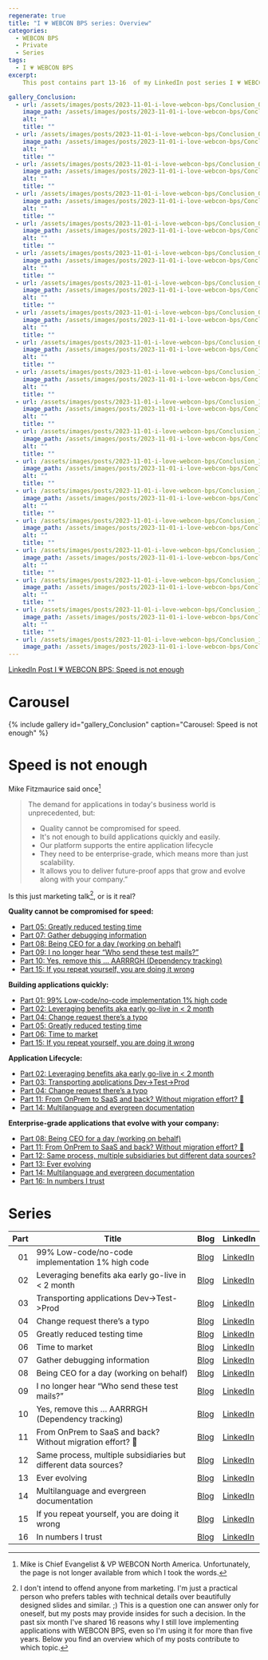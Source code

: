 ```yaml
---
regenerate: true
title: "I 💗 WEBCON BPS series: Overview"
categories:
  - WEBCON BPS
  - Private   
  - Series
tags:  
  - I 💗 WEBCON BPS
excerpt:
    This post contains part 13-16  of my LinkedIn post series I 💗 WEBCON BPS.

gallery_Conclusion:
  - url: /assets/images/posts/2023-11-01-i-love-webcon-bps/Conclusion_01.png
    image_path: /assets/images/posts/2023-11-01-i-love-webcon-bps/Conclusion_01_resized.png
    alt: ""
    title: ""
  - url: /assets/images/posts/2023-11-01-i-love-webcon-bps/Conclusion_02.png
    image_path: /assets/images/posts/2023-11-01-i-love-webcon-bps/Conclusion_02_resized.png
    alt: ""
    title: ""
  - url: /assets/images/posts/2023-11-01-i-love-webcon-bps/Conclusion_03.png
    image_path: /assets/images/posts/2023-11-01-i-love-webcon-bps/Conclusion_03_resized.png
    alt: ""
    title: ""
  - url: /assets/images/posts/2023-11-01-i-love-webcon-bps/Conclusion_04.png
    image_path: /assets/images/posts/2023-11-01-i-love-webcon-bps/Conclusion_04_resized.png
    alt: ""
    title: ""
  - url: /assets/images/posts/2023-11-01-i-love-webcon-bps/Conclusion_05.png
    image_path: /assets/images/posts/2023-11-01-i-love-webcon-bps/Conclusion_05_resized.png
    alt: ""
    title: ""
  - url: /assets/images/posts/2023-11-01-i-love-webcon-bps/Conclusion_06.png
    image_path: /assets/images/posts/2023-11-01-i-love-webcon-bps/Conclusion_06_resized.png
    alt: ""
    title: ""
  - url: /assets/images/posts/2023-11-01-i-love-webcon-bps/Conclusion_07.png
    image_path: /assets/images/posts/2023-11-01-i-love-webcon-bps/Conclusion_07_resized.png
    alt: ""
    title: ""
  - url: /assets/images/posts/2023-11-01-i-love-webcon-bps/Conclusion_08.png
    image_path: /assets/images/posts/2023-11-01-i-love-webcon-bps/Conclusion_08_resized.png
    alt: ""
    title: ""
  - url: /assets/images/posts/2023-11-01-i-love-webcon-bps/Conclusion_09.png
    image_path: /assets/images/posts/2023-11-01-i-love-webcon-bps/Conclusion_09_resized.png
    alt: ""
    title: ""
  - url: /assets/images/posts/2023-11-01-i-love-webcon-bps/Conclusion_10.png
    image_path: /assets/images/posts/2023-11-01-i-love-webcon-bps/Conclusion_10_resized.png
    alt: ""
    title: ""  
  - url: /assets/images/posts/2023-11-01-i-love-webcon-bps/Conclusion_11.png
    image_path: /assets/images/posts/2023-11-01-i-love-webcon-bps/Conclusion_11_resized.png
    alt: ""
    title: ""
  - url: /assets/images/posts/2023-11-01-i-love-webcon-bps/Conclusion_12.png
    image_path: /assets/images/posts/2023-11-01-i-love-webcon-bps/Conclusion_12_resized.png
    alt: ""
    title: ""
  - url: /assets/images/posts/2023-11-01-i-love-webcon-bps/Conclusion_13.png
    image_path: /assets/images/posts/2023-11-01-i-love-webcon-bps/Conclusion_13_resized.png
    alt: ""
    title: ""
  - url: /assets/images/posts/2023-11-01-i-love-webcon-bps/Conclusion_14.png
    image_path: /assets/images/posts/2023-11-01-i-love-webcon-bps/Conclusion_14_resized.png
    alt: ""
    title: ""
  - url: /assets/images/posts/2023-11-01-i-love-webcon-bps/Conclusion_15.png
    image_path: /assets/images/posts/2023-11-01-i-love-webcon-bps/Conclusion_15_resized.png
    alt: ""
    title: ""
  - url: /assets/images/posts/2023-11-01-i-love-webcon-bps/Conclusion_16.png
    image_path: /assets/images/posts/2023-11-01-i-love-webcon-bps/Conclusion_16_resized.png
    alt: ""
    title: ""
  - url: /assets/images/posts/2023-11-01-i-love-webcon-bps/Conclusion_17.png
    image_path: /assets/images/posts/2023-11-01-i-love-webcon-bps/Conclusion_17_resized.png
    alt: ""
    title: ""
  - url: /assets/images/posts/2023-11-01-i-love-webcon-bps/Conclusion_18.png
    image_path: /assets/images/posts/2023-11-01-i-love-webcon-bps/Conclusion_18_resized.png
    alt: ""
    title: ""
  - url: /assets/images/posts/2023-11-01-i-love-webcon-bps/Conclusion_19.png
    image_path: /assets/images/posts/2023-11-01-i-love-webcon-bps/Conclusion_19_resized.png                  
---
```


[LinkedIn Post I 💗 WEBCON BPS: Speed is not enough](https://www.linkedin.com/posts/krueger-daniel_speed-is-not-enough-activity-7109409448346955777-ZRit)

# Carousel
{% include gallery id="gallery_Conclusion" caption="Carousel: Speed is not enough" %}

# Speed is not enough
Mike Fitzmaurice said once[^1]

>The demand for applications in today's business world is unprecedented, but:
>- Quality cannot be compromised for speed.
>- It's not enough to build applications quickly and easily.
>- Our platform supports the entire application lifecycle
>- They need to be enterprise-grade, which means more than just scalability.
>- It allows you to deliver future-proof apps that grow and evolve along with your company.”

[^1]: Mike is Chief Evangelist & VP WEBCON North America. Unfortunately, the page is not longer available from which I took the words.

Is this just marketing talk[^2], or is it real?

[^2]: I don't intend to offend anyone from marketing. I'm just a practical person who prefers tables with technical details over beautifully designed slides and similar. ;)
This is a question one can answer only for oneself, but my posts may provide insides for such a decision.
In the past six month I've shared 16 reasons why I still love implementing applications with WEBCON BPS, even so I'm using it for more than five years. Below you find an overview which of my posts contribute to which topic.


**Quality cannot be compromised for speed:**
- [Part 05: Greatly reduced testing time](/posts/2023/i-love-webcon-bps-05-08#part-5-greatly-reduced-testing-time)
- [Part 07: Gather debugging information](/posts/2023/i-love-webcon-bps-05-08#part-7--gather-debugging-information) 
- [Part 08: Being CEO for a day (working on behalf)](/posts/2023/i-love-webcon-bps-05-08#part-8-being-ceo-for-a-day-working-on-behalf)
- [Part 09: I no longer hear “Who send these test mails?”](/posts/2023/i-love-webcon-bps-09-12#part-9--i-no-longer-hear-who-send-these-test-mails)
- [Part 10: Yes, remove this … AARRRGH (Dependency tracking)](/posts/2023/i-love-webcon-bps-09-12#part-10-yes-remove-this--aarrrgh-dependency-tracking)
- [Part 15: If you repeat yourself, you are doing it wrong](/posts/2023/i-love-webcon-bps-13-16#part-15-if-you-repeat-yourself-you-are-doing-it-wrong)

**Building applications quickly:**
- [Part 01: 99% Low-code/no-code implementation 1% high code ](/posts/2023/i-love-webcon-bps-01-04#part-1-99-low-codeno-code-implementation-1-high-code)
- [Part 02: Leveraging benefits aka early go-live in < 2 month](/posts/2023/i-love-webcon-bps-01-04#part-2-leveraging-benefits-aka-early-go-live-in--2-month)
- [Part 04: Change request there’s a typo](/posts/2023/i-love-webcon-bps-01-04#part-4-change-request-theres-a-typo)
- [Part 05: Greatly reduced testing time](/posts/2023/i-love-webcon-bps-05-08#part-5-greatly-reduced-testing-time)
- [Part 06: Time to market](/posts/2023/i-love-webcon-bps-05-08#part-6-time-to-market) 
- [Part 15: If you repeat yourself, you are doing it wrong](/posts/2023/i-love-webcon-bps-13-16#part-15-if-you-repeat-yourself-you-are-doing-it-wrong)

**Application Lifecycle:**
- [Part 02: Leveraging benefits aka early go-live in < 2 month](/posts/2023/i-love-webcon-bps-01-04#part-2-leveraging-benefits-aka-early-go-live-in--2-month)
- [Part 03: Transporting applications Dev->Test->Prod](/posts/2023/i-love-webcon-bps-01-04#part-3-transporting-applications-dev-test-prod)
- [Part 04: Change request there’s a typo](/posts/2023/i-love-webcon-bps-01-04#part-4-change-request-theres-a-typo)
- [Part 11: From OnPrem to SaaS and back? Without migration effort? 🤣](/posts/2023/i-love-webcon-bps-09-12#part-11-from-onprem-to-saas-and-back-without-migration-effort-)
- [Part 14: Multilanguage and evergreen documentation](/posts/2023/i-love-webcon-bps-13-16#part-14-multilanguage-and-evergreen-documentation)

**Enterprise-grade applications that evolve with your company:**
- [Part 08: Being CEO for a day (working on behalf)](/posts/2023/i-love-webcon-bps-05-08#part-8-being-ceo-for-a-day-working-on-behalf)
- [Part 11: From OnPrem to SaaS and back? Without migration effort? 🤣](/posts/2023/i-love-webcon-bps-09-12#part-11-from-onprem-to-saas-and-back-without-migration-effort-)
- [Part 12: Same process, multiple subsidiaries but different data sources?](/posts/2023/i-love-webcon-bps-09-12#part-12-same-process-multiple-subsidiaries-but-different-data-sources)
- [Part 13: Ever evolving](/posts/2023/i-love-webcon-bps-13-16#part-13-ever-evolving)
- [Part 14: Multilanguage and evergreen documentation](/posts/2023/i-love-webcon-bps-13-16#part-14-multilanguage-and-evergreen-documentation)
- [Part 16: In numbers I trust](/posts/2023/i-love-webcon-bps-13-16#part-16-in-numbers-i-trust)


# Series

| Part  | Title | Blog  | LinkedIn  |
|---:|---|---|---|
| 01 | 99% Low-code/no-code implementation 1% high code |[Blog](/posts/2023/i-love-webcon-bps-01-04#part-1-99-low-codeno-code-implementation-1-high-code)  | [LinkedIn](https://www.linkedin.com/posts/krueger-daniel_webcon-bps-no-code-low-code-high-code-activity-7059037292216102912-SFYM/)|
| 02 | Leveraging benefits aka early go-live in < 2 month|[Blog](/posts/2023/i-love-webcon-bps-01-04#part-2-leveraging-benefits-aka-early-go-live-in--2-month) | [LinkedIn](https://www.linkedin.com/posts/krueger-daniel_webconbps-digitizinghoaprocesses-ilovewebconbps-activity-7061574007455641600-YINU/)  |
| 03 | Transporting applications Dev->Test->Prod|[Blog](/posts/2023/i-love-webcon-bps-01-04#part-3-transporting-applications-dev-test-prod)  | [LinkedIn](https://www.linkedin.com/posts/krueger-daniel_webconbps-webcon-ilovewebconbps-activity-7064111225625825280-6r3Z/) |
| 04 | Change request there’s a typo|[Blog](/posts/2023/i-love-webcon-bps-01-04#part-4-change-request-theres-a-typo) |[LinkedIn](https://www.linkedin.com/posts/krueger-daniel_webconbps-webcon-ilovewebconbps-activity-7066647437456617472-EWKL/)   |
| 05 | Greatly reduced testing time|[Blog](/posts/2023/i-love-webcon-bps-05-08#part-5-greatly-reduced-testing-time)  | [LinkedIn](https://www.linkedin.com/posts/krueger-daniel_post-5-testing-changes-activity-7069186669039509505-IkeB/)   |
| 06 | Time to market|[Blog](/posts/2023/i-love-webcon-bps-05-08#part-6-time-to-market)  | [LinkedIn](https://www.linkedin.com/posts/krueger-daniel_webconbps-applicationfactory-webcon-activity-7072075705638903810-k4Hj/)  |
| 07 | Gather debugging information|[Blog](/posts/2023/i-love-webcon-bps-05-08#part-7--gather-debugging-information)  |  [LinkedIn](https://www.linkedin.com/posts/krueger-daniel_debugging-in-webcon-bps-activity-7075352044458389504-8VpS/) |
| 08 | Being CEO for a day (working on behalf)|[Blog](/posts/2023/i-love-webcon-bps-05-08#part-8-being-ceo-for-a-day-working-on-behalf)  | [LinkedIn](https://www.linkedin.com/posts/krueger-daniel_webcon-ilovewebconbps-webconbps-activity-7076793794347577344-sL--/)  |
| 09 | I no longer hear “Who send these test mails?”|[Blog](/posts/2023/i-love-webcon-bps-09-12#part-9--i-no-longer-hear-who-send-these-test-mails)  |[LinkedIn](https://www.linkedin.com/posts/krueger-daniel_how-to-test-mails-in-webcon-bps-activity-7080060821581520896-V68S/)   |
| 10 | Yes, remove this … AARRRGH (Dependency tracking)|[Blog](/posts/2023/i-love-webcon-bps-09-12#part-10-yes-remove-this--aarrrgh-dependency-tracking)  | [LinkedIn](https://www.linkedin.com/posts/krueger-daniel_dependency-tracking-in-webcon-bps-activity-7082229126320803840-ftOR/)  |
| 11 | From OnPrem to SaaS and back? Without migration effort? 🤣|[Blog](/posts/2023/i-love-webcon-bps-09-12#part-11-from-onprem-to-saas-and-back-without-migration-effort-)  | [LinkedIn](https://www.linkedin.com/posts/krueger-daniel_webcon-ilovewebconbps-bpm-activity-7085128228486402048--_X-/) |
| 12 | Same process, multiple subsidiaries but different data sources?|[Blog](/posts/2023/i-love-webcon-bps-09-12#part-12-same-process-multiple-subsidiaries-but-different-data-sources)  | [LinkedIn](https://www.linkedin.com/posts/krueger-daniel_webcon-webconbps-webconbps-activity-7090236762165301248-wnBb/)  |
| 13 | Ever evolving|[Blog](/posts/2023/i-love-webcon-bps-13-16#part-13-ever-evolving)  | [LinkedIn](https://www.linkedin.com/posts/krueger-daniel_evolve-or-revolutionize-activity-7092748926721630208-8b7j/)  |
| 14 | Multilanguage and evergreen documentation|[Blog](/posts/2023/i-love-webcon-bps-13-16#part-14-multilanguage-and-evergreen-documentation)  |[LinkedIn](https://www.linkedin.com/posts/krueger-daniel_webconbps-ilovewebconbps-bpm-activity-7095280860286840832-lqUm/)  |
| 15 | If you repeat yourself, you are doing it wrong|[Blog](/posts/2023/i-love-webcon-bps-13-16#part-15-if-you-repeat-yourself-you-are-doing-it-wrong)  | [LinkedIn](https://www.linkedin.com/posts/krueger-daniel_webcon-ilovewebconbps-bpm-activity-7100064519724376064-AjXq/)  |
| 16 | In numbers I trust|[Blog](/posts/2023/i-love-webcon-bps-13-16#part-16-in-numbers-i-trust)  | [LinkedIn](https://www.linkedin.com/posts/krueger-daniel_numbers-activity-7105068941240147969-PHn5/)  |

